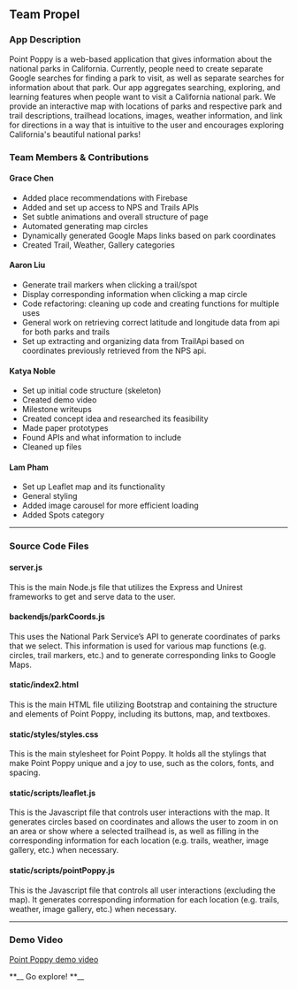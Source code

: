## Team Propel

### App Description
Point Poppy is a web-based application that gives information about the national parks in California. Currently, people need to create separate Google searches for finding a park to visit, as well as separate searches for information about that park. Our app aggregates searching, exploring, and learning features when people want to visit a California national park. We provide an interactive map with locations of parks and respective park and trail descriptions, trailhead locations, images, weather information, and link for directions in a way that is intuitive to the user and encourages exploring California's beautiful national parks! 


### Team Members & Contributions
#### Grace Chen
* Added place recommendations with Firebase
* Added and set up access to NPS and Trails APIs
* Set subtle animations and overall structure of page
* Automated generating map circles
* Dynamically generated Google Maps links based on park coordinates 
* Created Trail, Weather, Gallery categories

#### Aaron Liu
* Generate trail markers when clicking a trail/spot
* Display corresponding information when clicking a map circle
* Code refactoring: cleaning up code and creating functions for multiple uses
* General work on retrieving correct latitude and longitude data from api for both parks and trails
* Set up extracting and organizing data from TrailApi based on coordinates previously retrieved from the NPS api. 

#### Katya Noble
* Set up initial code structure (skeleton) 
* Created demo video
* Milestone writeups
* Created concept idea and researched its feasibility
* Made paper prototypes
* Found APIs and what information to include 
* Cleaned up files

#### Lam Pham
* Set up Leaflet map and its functionality
* General styling
* Added image carousel for more efficient loading
* Added Spots category

---

### Source Code Files
#### server.js
This is the main Node.js file that utilizes the Express and Unirest frameworks to get and serve data to the user.

#### backendjs/parkCoords.js
This uses the National Park Service’s API to generate coordinates of parks that we select. This information is used for various map functions (e.g. circles, trail markers, etc.) and to generate corresponding links to Google Maps.

#### static/index2.html
This is the main HTML file utilizing Bootstrap and containing the structure and elements of Point Poppy, including its buttons, map, and textboxes.

#### static/styles/styles.css
This is the main stylesheet for Point Poppy. It holds all the stylings that make Point Poppy unique and a joy to use, such as the colors, fonts, and spacing.

#### static/scripts/leaflet.js
This is the Javascript file that controls user interactions with the map. It generates circles based on coordinates and allows the user to zoom in on an area or show where a selected trailhead is, as well as filling in the corresponding information for each location (e.g. trails, weather, image gallery, etc.) when necessary.

#### static/scripts/pointPoppy.js
This is the Javascript file that controls all user interactions (excluding the map). It generates corresponding information for each location (e.g. trails, weather, image gallery, etc.) when necessary.

---

### Demo Video
[Point Poppy demo video](https://www.youtube.com/watch?v=d0YdVHq1THQ)

**__ Go explore! **__
